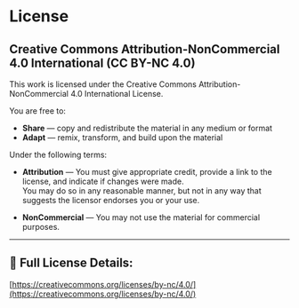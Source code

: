 # License

## Creative Commons Attribution-NonCommercial 4.0 International (CC BY-NC 4.0)

This work is licensed under the Creative Commons Attribution-NonCommercial 4.0 International License.

You are free to:

- **Share** — copy and redistribute the material in any medium or format
- **Adapt** — remix, transform, and build upon the material

Under the following terms:

- **Attribution** — You must give appropriate credit, provide a link to the license, and indicate if changes were made.  
  You may do so in any reasonable manner, but not in any way that suggests the licensor endorses you or your use.

- **NonCommercial** — You may not use the material for commercial purposes.

---

## 🔗 Full License Details:
[https://creativecommons.org/licenses/by-nc/4.0/](https://creativecommons.org/licenses/by-nc/4.0/)

